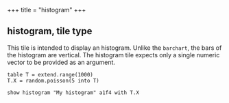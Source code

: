 +++
title = "histogram"
+++

## histogram, tile type

This tile is intended to display an histogram. Unlike the `barchart`, the bars of the histogram are vertical. The histogram tile expects only a single numeric vector to be provided as an argument.

```envision
table T = extend.range(1000)
T.X = random.poisson(5 into T)

show histogram "My histogram" a1f4 with T.X
```
